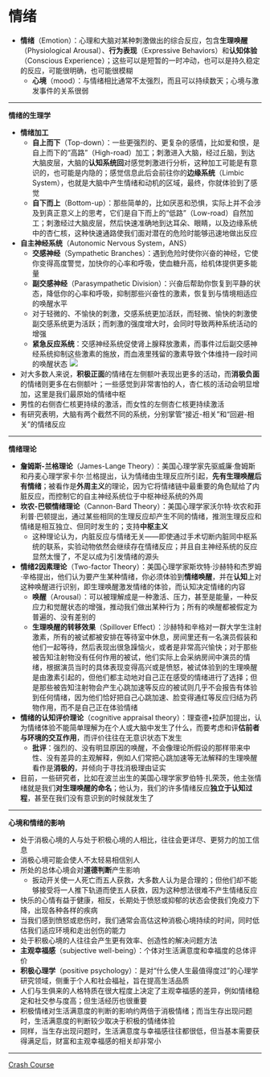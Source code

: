 # 情绪
* **情绪**（Emotion）：心理和大脑对某种刺激做出的综合反应，包含**生理唤醒**（Physiological Arousal）、**行为表现**（Expressive Behaviors）和**认知体验**（Conscious Experience）；这些可以是短暂的一时冲动，也可以是持久稳定的反应，可能很明确，也可能很模糊
  * **心境**（mood）：与情绪相比通常不太强烈，而且可以持续数天；心境与激发事件的关系很弱
---
**情绪的生理学**
* **情绪加工**
  * **自上而下**（Top-down）：一些更强烈的、更复杂的感情，比如爱和恨，是自上而下的“高路”（High-road）加工；刺激进入大脑，经过丘脑，到达大脑皮层，大脑的**认知系统回**对感觉刺激进行分析，这种加工可能是有意识的，也可能是内隐的；感觉信息此后会前往你的**边缘系统**（Limbic System），也就是大脑中产生情绪和动机的区域，最终，你就体验到了感觉
  * **自下而上**（Bottom-up）：那些简单的，比如厌恶和恐惧，实际上并不会涉及到真正意义上的思考，它们是自下而上的“低路”（Low-road）自然加工；刺激经过大脑皮层，然后快速准确地到达耳朵、眼睛，以及边缘系统中的杏仁核，这种快速通路使我们面对潜在的危险时能够迅速地做出反应
* **自主神经系统**（Autonomic Nervous System，ANS）
  * **交感神经**（Sympathetic Branches）：遇到危险时使你兴奋的神经，它使你变得高度警觉，加快你的心率和呼吸，使血糖升高，给机体提供更多能量
  * **副交感神经**（Parasympathetic Division）：兴奋后帮助你恢复到平静的状态，降低你的心率和呼吸，抑制那些兴奋性的激素，恢复到与情境相适应的唤醒水平
  * 对于轻微的、不愉快的刺激，交感系统更加活跃，而轻微、愉快的刺激使副交感系统更为活跃；而刺激的强度增大时，会同时导致两种系统活动的增强
  * **紧急反应系统**：交感神经系统促使肾上腺释放激素，而事件过后副交感神经系统抑制这些激素的施放，而血液里残留的激素导致个体维持一段时间的唤醒状态
![](images/ChronicStress.png)
* 对大多数人来说，**积极正面**的情绪在左侧额叶表现出更多的活动，而**消极负面**的情绪则更多在右侧额叶；一些感觉到非常害怕的人，杏仁核的活动会明显增加，这里是我们最原始的情绪中枢
* 男性的右侧杏仁核更持续的激活，而女性的左侧杏仁核更持续激活
* 有研究表明，大脑有两个截然不同的系统，分别掌管“接近-相关”和“回避-相关”的情绪反应
---
**情绪理论**
* **詹姆斯-兰格理论**（James-Lange Theory）：美国心理学家先驱威廉·詹姆斯和丹麦心理学家卡尔·兰格提出，认为情绪由生理反应所引起，**先有生理唤醒后有情绪**；被看作是**外周主义**的理论，因为它将情绪链中最重要的角色赋给了内脏反应，而控制它的自主神经系统位于中枢神经系统的外周
* **坎农-巴顿情绪理论**（Cannon-Bard Theory）：美国心理学家沃尔特·坎农和菲利普·巴顿提出，通过某些相同的生理反应却产生不同的情绪，推测生理反应和情绪是相互独立、但同时发生的；支持**中枢主义**
  * 这种理论认为，内脏反应与情绪无关——即使通过手术切断内脏同中枢系统的联系，实验动物依然会继续存在情绪反应；并且自主神经系统的反应显然太慢了，不足以成为引发情绪的源头
* **情绪2因素理论**（Two-factor Theory）：美国心理学家斯坎特·沙赫特和杰罗姆·辛格提出，他们认为要产生某种情绪，你必须体验到**情绪唤醒**，并在**认知**上对这种唤醒进行识别，即生理唤醒激发情绪的体验，而认知决定情绪的内容
  * **唤醒**（Arousal）：可以被理解成是一种激活、压力，甚至是能量，一种反应力和觉醒状态的增强，推动我们做出某种行为；所有的唤醒都被假定为普遍的、没有差别的
  * **生理唤醒的转移效果**（Spillover Effect）：沙赫特和辛格对一群大学生注射激素，所有的被试都被安排在等待室中休息，房间里还有一名演员假装和他们一起等待，然后表现出很急躁恼火，或者是非常高兴愉快；对于那些被告知注射物没有任何作用的被试，他们实际上会采纳房间中演员的情绪，根据演员当时的具体表现变得高兴或是愤怒，被试体验到的生理唤醒是由激素引起的，但他们都主动地对自己正在感受的情绪进行了选择；但是那些被告知注射物会产生心跳加速等反应的被试则几乎不会报告有体验到任何情绪，因为他们恰好把自己心跳加速、脸变得通红等反应归结为药物作用，而不是自己正在体验情绪
* **情绪的认知评价理论**（cognitive appraisal theory）：理查德•拉萨加提出，认为情绪体验不能简单理解为在个人或大脑中发生了什么，而要考虑和评**估前者与环境的交互作用**，而评价往往在无意识状态下发生
  * **批评**：强烈的、没有明显原因的唤醒，不会像理论所假设的那样带来中性、没有差异的主观解释，例如人们常把心跳加速等无法解释的生理唤醒看作是**消极的**，并倾向于寻找消极理由证实 
* 目前，一些研究者，比如在波兰出生的美国心理学家罗伯特·扎荣茨，他主张情绪就是我们**对生理唤醒的命名**；他认为，我们的许多情绪反应**独立于认知过程**，甚至在我们没有意识到的时候就发生了
---
**心境和情绪的影响**
* 处于消极心境的人与处于积极心境的人相比，往往会更详尽、更努力的加工信息
* 消极心境可能会使人不太轻易相信别人
* 所处的总体心境会对**道德判断**产生影响
  * 扳动开关使一人死亡而五人获救，大多数人认为是合理的；但他们却不能够接受将一人推下轨道而使五人获救，因为这种想法很难不产生情绪反应
* 快乐的心情有益于健康，相反，长期处于愤怒或抑郁的状态会使我们免疫力下降，出现各种各样的疾病
* 当我们感到愤怒或悲伤时，我们通常会高估这种消极心境持续的时间，同时低估我们适应环境和走出创伤的能力
* 处于积极心境的人往往会产生更有效率、创造性的解决问题方法
* **主观幸福感**（subjective well-being）：个体对生活满意度和幸福度的总体评价
* **积极心理学**（positive psychology）：是对“什么使人生最值得度过”的心理学研究领域，侧重于个人和社会福祉，旨在提高生活品质
* 人们与生俱来的人格特质在很大程度上决定了主观幸福感的差异，例如情绪稳定和社交参与度高；但生活经历也很重要
* 积极情绪对生活满意度的判断的影响约两倍于消极情绪；而当生存出现问题时，生活满意度的判断较少取决于积极的情绪体验
* 同样，当生存出现问题时，生活满意度与幸福感往往都很低，但当基本需要获得满足后，财富和主观幸福感的相关却非常小
---
[Crash Course](https://www.bilibili.com/video/BV1Zs411c7W6?p=26)